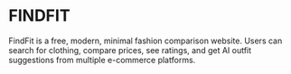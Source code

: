 # FINDFIT
FindFit is a free, modern, minimal fashion comparison website. Users can search for clothing, compare prices, see ratings, and get AI outfit suggestions from multiple e-commerce platforms.  
